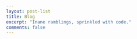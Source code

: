 ```yaml
---
layout: post-list
title: Blog
excerpt: "Inane ramblings, sprinkled with code."
comments: false
---
```

